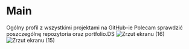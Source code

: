 # Main
Ogólny profil z wszystkimi projektami na GitHub-ie 
Polecam sprawdzić poszczególnę repozytoria oraz portfolio.DS 
![Zrzut ekranu (16)](https://user-images.githubusercontent.com/130925883/234099081-01590a41-a1f2-4207-9d69-937996555e36.png)
![Zrzut ekranu (15)](https://user-images.githubusercontent.com/130925883/234099259-52de49ca-2a8e-48f2-a6a6-49f0dfb4ae17.png)
